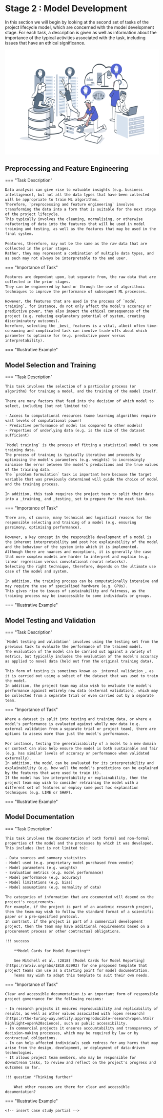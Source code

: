 # Stage 2 : Model Development

In this section we will begin by looking at the second set of tasks of the project lifecycle model, which are concerned with the model development stage.
For each task, a description is given as well as information about the importance of the typical activities associated with the task, including issues that have an ethical significance.

![An illustration of the second over-arching task of the project lifecycle model: model development](https://raw.githubusercontent.com/alan-turing-institute/turing-commons/main/docs/assets/images/illustrations/model-development.png)

<!-- Image will appear when gallery branch is merged to main-->

## Preprocessing and Feature Engineering
=== "Task Description"

    Data analysis can give rise to valuable insights (e.g. business intelligence), but not all the data types that have been collected will be appropriate to train ML algorithms.
    Therefore, `preprocessing and feature engineering` involves transforming the data into a form that is suitable for the next stage of the project lifecycle.
    This typically involves the cleaning, normalising, or otherwise refactoring of data into the features that will be used in model training and testing, as well as the features that may be used in the final system.

    Features, therefore, may not be the same as the raw data that are collected in the prior stages. 
    Rather, they may represent a combination of multiple data types, and as such may not always be interpretable to the end user.

=== "Importance of Task"

    Features are dependant upon, but separate from, the raw data that are collected in the prior stages. 
    They can be engineered by hand or through the use of algorithmic techniques to improve the performance of subsequent ML processes.

    However, the features that are used in the process of `model training`, for instance, do not only affect the model's accuracy or predictive power, they also impact the ethical consequences of the project (e.g. reducing explanatory potential of system, creating discriminatory outcomes). 
    herefore, selecting the _best_ features is a vital, albeit often time-consuming and complicated task can involve trade-offs about which parameter to optimise for (e.g. predictive power versus interpretability).

=== "Illustrative Example"

<!-- insert case study partial -->

## Model Selection and Training

=== "Task Description"

    This task involves the selection of a particular process (or algorithm) for training a model, and the training of the model itself.

    There are many factors that feed into the decision of which model to select, including (but not limited to):

    - Access to computational resources (some learning algorithms require vast levels of computational power)
    - Predictive performance of model (as compared to other models)
    - Properties of underlying data (e.g. is the size of the dataset sufficient)

    `Model training` is the process of fitting a statistical model to some training data.
    The process of training is typically iterative and proceeds by optimising the model's parameters (e.g. weights) to increasingly minimise the error between the model's predictions and the true values of the training data.
    The `problem formulation` task is important here because the target variable that was previously determined will guide the choice of model and the training process.

    In addition, this task requires the project team to split their data into a _training_ and _testing_ set to prepare for the next task.

=== "Importance of Task"

    There are, of course, many technical and logistical reasons for the responsible selecting and training of a model (e.g. ensuring parsimony, optimising performance).

    However, a key concept in the responsible development of a model is the inherent interpretability and post hoc explainability of the model and the behaviour of the system into which it is implemented.
    Although there are nuances and exceptions, it is generally the case that more complex models are harder to interpret and explain (e.g. linear regression versus convolutional neural networks). 
    Selecting the right technique, therefore, depends on the ultimate use case of the model and system.

    In addition, the training process can be computationally intensive and may require the use of specialised hardware (e.g. GPUs).
    This gives rise to issues of sustainability and fairness, as the training process may be inaccessible to some individuals or groups.

=== "Illustrative Example"

<!-- insert case study partial -->


## Model Testing and Validation

=== "Task Description"

    `Model testing and validation` involves using the testing set from the previous task to evaluate the performance of the trained model.
    The evaluation of the model can be carried out against a variety of metrics, but typically includes the evaluation of the model's accuracy as applied to novel data (held out from the original training data).

    This form of testing is sometimes known as _internal validation_, as it is carried out using a subset of the dataset that was used to train the model.
    In addition, the project team may also wish to evaluate the model's performance against entirely new data (external validation), which may be collected from a separate trial or even carried out by a separate team.

=== "Importance of Task"

    Where a dataset is split into testing and training data, or where a model's performance is evaluated against wholly new data (e.g. external validation from a separate trial or project team), there are options to assess more than just the model's performance.

    For instance, testing the generalisability of a model to a new domain or context can also help ensure the model is both sustainable and fair (e.g. has similar levels of accuracy or performance when validated externally).
    In addition, the model can be evaluated for its interpretability and explainability (e.g. how well the model's predictions can be explained by the features that were used to train it).
    If the model has low interpretability or explainability, then the project team may wish to consider retraining the model with a different set of features or employ some post hoc explanation techniques (e.g. LIME or SHAP).

=== "Illustrative Example"
<!-- insert case study partial -->


## Model Documentation

=== "Task Description"

    This task involves the documentation of both formal and non-formal properties of the model and the processes by which it was developed. 
    This includes (but is not limited to):

    - Data sources and summary statistics
    - Model used (e.g. proprietary model purchased from vendor)
    - Model parameters (e.g. weights)
    - Evaluation metrics (e.g. model performance)
    - Model performance (e.g. accuracy)
    - Model limitations (e.g. bias)
    - Model assumptions (e.g. normality of data)

    The categories of information that are documented will depend on the project's requirements.
    For example, if the project is part of an academic research project, then the team may wish to follow the standard format of a scientific paper or a pre-specified protocol. 
    In contrast, if the project is part of a commercial development project, then the team may have additional requirements based on a procurement process or other contractual obligations.

    !!! success

        **Model Cards for Model Reporting**

        See Mitchell et al. (2018) [Model Cards for Model Reporting](https://arxiv.org/abs/1810.03993) for one proposed template that project teams can use as a starting point for model documentation.
        Teams may wish to adapt this template to suit their own needs.

=== "Importance of Task"

    Clear and accessible documentation is an important form of responsible project governance for the following reasons:

    - In research projects it ensures reproducibility and replicability of results, as well as other values associated with [open research](https://the-turing-way.netlify.app/reproducible-research/open.html?highlight=open%20science), such as public accessibility.
    - In commercial projects it ensures accountability and transparency of decision-making processes, which may be required by law or by contractual obligations.
    - In can help affected individuals seek redress for any harms that may arise from the design, development, or deployment of data-driven technologies.
    - It allows project team members, who may be responsible for downstream tasks, to review and reflect on the project's progress and outcomes so far.

    !!! question "Thinking further"

        What other reasons are there for clear and accessible documentation?

=== "Illustrative Example"
    
    <!-- insert case study partial -->


